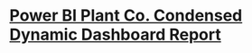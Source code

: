 # [Power BI Plant Co. Condensed Dynamic Dashboard Report](https://github.com/Evank2023/Portfolio/tree/PlantCo)
